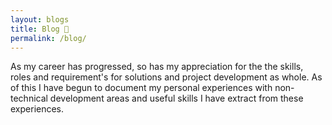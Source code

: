 ```yaml
---
layout: blogs
title: Blog 📝
permalink: /blog/
---
```


As my career has progressed, so has my appreciation for the the skills, roles and requirement's for solutions and project development as whole. As of this I have begun to document my personal experiences with non-technical development areas and useful skills I have extract from these experiences. 